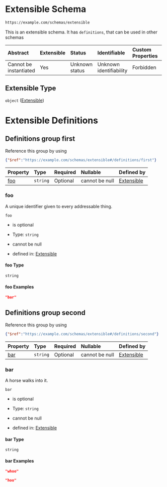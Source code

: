 # Extensible Schema

```txt
https://example.com/schemas/extensible
```

This is an extensible schema. It has `definitions`, that can be used in other schemas

| Abstract               | Extensible | Status         | Identifiable            | Custom Properties | Additional Properties | Access Restrictions | Defined In                                                                                   |
| :--------------------- | :--------- | :------------- | :---------------------- | :---------------- | :-------------------- | :------------------ | :------------------------------------------------------------------------------------------- |
| Cannot be instantiated | Yes        | Unknown status | Unknown identifiability | Forbidden         | Allowed               | none                | [extensible.schema.json](../generated-schemas/extensible.schema.json "open original schema") |

## Extensible Type

`object` ([Extensible](extensible.md))

# Extensible Definitions

## Definitions group first

Reference this group by using

```json
{"$ref":"https://example.com/schemas/extensible#/definitions/first"}
```

| Property    | Type     | Required | Nullable       | Defined by                                                                                                                              |
| :---------- | :------- | :------- | :------------- | :-------------------------------------------------------------------------------------------------------------------------------------- |
| [foo](#foo) | `string` | Optional | cannot be null | [Extensible](extensible-definitions-first-properties-foo.md "https://example.com/schemas/extensible#/definitions/first/properties/foo") |

### foo

A unique identifier given to every addressable thing.

`foo`

*   is optional

*   Type: `string`

*   cannot be null

*   defined in: [Extensible](extensible-definitions-first-properties-foo.md "https://example.com/schemas/extensible#/definitions/first/properties/foo")

#### foo Type

`string`

#### foo Examples

```json
"bar"
```

## Definitions group second

Reference this group by using

```json
{"$ref":"https://example.com/schemas/extensible#/definitions/second"}
```

| Property    | Type     | Required | Nullable       | Defined by                                                                                                                                |
| :---------- | :------- | :------- | :------------- | :---------------------------------------------------------------------------------------------------------------------------------------- |
| [bar](#bar) | `string` | Optional | cannot be null | [Extensible](extensible-definitions-second-properties-bar.md "https://example.com/schemas/extensible#/definitions/second/properties/bar") |

### bar

A horse walks into it.

`bar`

*   is optional

*   Type: `string`

*   cannot be null

*   defined in: [Extensible](extensible-definitions-second-properties-bar.md "https://example.com/schemas/extensible#/definitions/second/properties/bar")

#### bar Type

`string`

#### bar Examples

```json
"whoo"
```

```json
"hoo"
```

